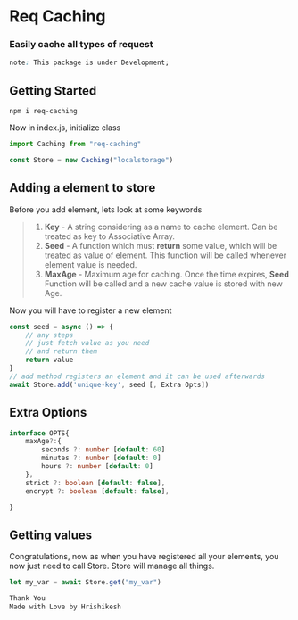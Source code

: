 # Req Caching

### Easily cache all types of request

```css
note: This package is under Development;
```

## Getting Started

`npm i req-caching`

Now in index.js, initialize class

```js
import Caching from "req-caching"

const Store = new Caching("localstorage")
```

## Adding a element to store

Before you add element, lets look at some keywords

> 1. **Key** - A string considering as a name to cache element. Can be treated as key to Associative Array.
> 2. **Seed** - A function which must **return** some value, which will be treated as value of element. This function will be called whenever element value is needed.
> 3. **MaxAge** - Maximum age for caching. Once the time expires, **Seed** Function will be called and a new cache value is stored with new Age.

Now you will have to register a new element

```js
const seed = async () => {
    // any steps
    // just fetch value as you need
    // and return them
    return value
}
// add method registers an element and it can be used afterwards
await Store.add('unique-key', seed [, Extra Opts])
```

## Extra Options

```ts
interface OPTS{
    maxAge?:{
        seconds ?: number [default: 60]
        minutes ?: number [default: 0]
        hours ?: number [default: 0]
    },
    strict ?: boolean [default: false],
    encrypt ?: boolean [default: false],

}
```

## Getting values

Congratulations, now as when you have registered all your elements, you now just need to call Store. Store will manage all things.

```js
let my_var = await Store.get("my_var")
```

```css
Thank You
Made with Love by Hrishikesh
```

